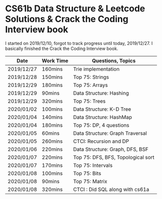 # CS61b Data Structure & Leetcode Solutions & Crack the Coding Interview book

I started on 2019/12/10, forgot to track progress until today, 2019/12/27. I basically finished the Crack the Coding Interview book.

| Date       | Work Time | Questions, Topics                  |
| ---------- | --------- | ---------------------------------- |
| 2019/12/27 | 160mins   | Trie implementation                |
| 2019/12/28 | 150mins   | Top 75: Strings                    |
| 2019/12/29 | 180mins   | Top 75: Arrays                     |
| 2019/12/29 | 90mins    | Data Structure: Hashing            |
| 2019/12/29 | 320mins   | Top 75: Trees                      |
| 2020/01/02 | 100mins   | Data Structure: K-D Tree           |
| 2020/01/04 | 140mins   | Data Structure: HashMap            |
| 2020/01/04 | 180mins   | Top 75: DP, 4 questions            |
| 2020/01/05 | 60mins    | Data Structure: Graph Traversal    |
| 2020/01/05 | 260mins   | CTCI: Recursion and DP             |
| 2020/01/06 | 220mins   | Data Structure: Graph, DFS, BSF    |
| 2020/01/07 | 220mins   | Top 75: DFS, BFS, Topological sort |
| 2020/01/07 | 170mins   | Top 75: Intervals                  |
| 2020/01/08 | 100mins   | Top 75: Bits                       |
| 2020/01/08 | 90mins    | Top 75: Matrix                     |
| 2020/01/08 | 320mins   | CTCI : Did SQL along with cs61a    |

